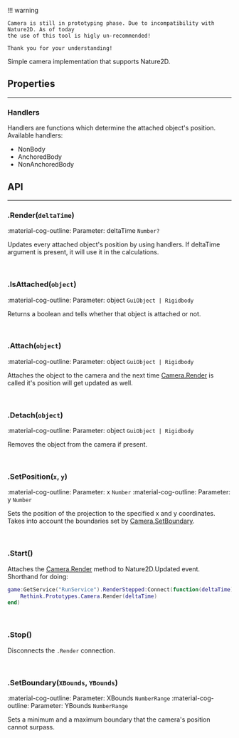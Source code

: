 !!! warning

    Camera is still in prototyping phase. Due to incompatibility with Nature2D. As of today
    the use of this tool is higly un-recommended!

    Thank you for your understanding!


Simple camera implementation that supports Nature2D.

## Properties

<hr>

### Handlers

Handlers are functions which determine the attached object's position.
Available handlers:

- NonBody
- AnchoredBody
- NonAnchoredBody

## API

<hr>

### .Render(`deltaTime`)

<span class=def>:material-cog-outline: Parameter:</span> deltaTime `Number?`

Updates every attached object's position by using handlers.
If deltaTime argument is present, it will use it in the calculations.

<br>

### .IsAttached(`object`)

<span class=def>:material-cog-outline: Parameter:</span> object `GuiObject | Rigidbody`

Returns a boolean and tells whether that object is attached or not.

<br>

### .Attach(`object`)

<span class=def>:material-cog-outline: Parameter:</span> object `GuiObject | Rigidbody`

Attaches the object to the camera and the next time [Camera.Render](#renderdeltatime) is called
it's position will get updated as well.

<br>

### .Detach(`object`)

<span class=def>:material-cog-outline: Parameter:</span> object `GuiObject | Rigidbody`

Removes the object from the camera if present.

<br>

### .SetPosition(`x`, `y`)

<span class=def>:material-cog-outline: Parameter:</span> x `Number`
<span class=def>:material-cog-outline: Parameter:</span> y `Number`

Sets the position of the projection to the specified x and y coordinates.
Takes into account the boundaries set by [Camera.SetBoundary](#setboundaryxbounds-ybounds).

<br>

### .Start()

Attaches the [Camera.Render](#renderdeltatime) method to Nature2D.Updated event.
Shorthand for doing:

```lua
game:GetService("RunService").RenderStepped:Connect(function(deltaTime)
    Rethink.Prototypes.Camera.Render(deltaTime)
end)
```

<br>

### .Stop()

Disconnects the `.Render` connection.

<br>

### .SetBoundary(`XBounds`, `YBounds`)

<span class=def>:material-cog-outline: Parameter:</span> XBounds `NumberRange`
<span class=def>:material-cog-outline: Parameter:</span> YBounds `NumberRange`

Sets a minimum and a maximum boundary that the camera's position cannot surpass.